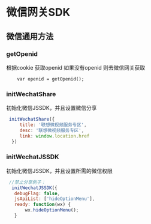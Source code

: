 # 微信网关SDK

## 微信通用方法


### getOpenid
 根据cookie 获取openid 如果没有openid 则去微信网关获取
```//js 获取openid
    var openid = getOpenid();
```
### initWechatShare
初始化微信JSSDK，并且设置微信分享
   ```js
    initWechatShare({
        title: '联想微视频服务专区',
        desc: '联想微视频服务专区',
        link: window.location.href
     })
```
### initWechatJSSDK
初始化微信JSSDK，并且设置所需的微信权限
 ```js
  //禁止分享例子：
   initWechatJSSDK({
    debugFlag: false,
    jsApiList: ['hideOptionMenu'],
    ready: function(wx) {
        wx.hideOptionMenu();
    }
```
